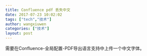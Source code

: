 ```yaml
---
title: Confluence pdf 丢失中文
date: 2017-07-23 10:02:02
tags: ["tech","技术"]
author: wangxiuwen
categories: ["技术"]
layout: post
---
```


需要在Confluence-全局配置-PDF导出语言支持中上传一个中文字体。